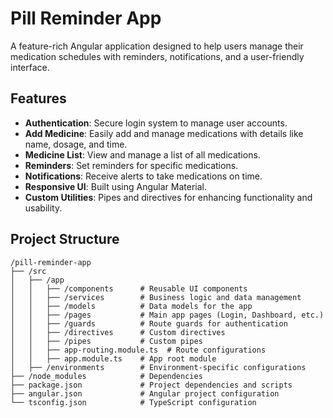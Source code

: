 # Pill Reminder App

A feature-rich Angular application designed to help users manage their medication schedules with reminders, notifications, and a user-friendly interface.

## Features
- **Authentication**: Secure login system to manage user accounts.
- **Add Medicine**: Easily add and manage medications with details like name, dosage, and time.
- **Medicine List**: View and manage a list of all medications.
- **Reminders**: Set reminders for specific medications.
- **Notifications**: Receive alerts to take medications on time.
- **Responsive UI**: Built using Angular Material.
- **Custom Utilities**: Pipes and directives for enhancing functionality and usability.

## Project Structure
```plaintext
/pill-reminder-app
├── /src
│   ├── /app
│   │   ├── /components      # Reusable UI components
│   │   ├── /services        # Business logic and data management
│   │   ├── /models          # Data models for the app
│   │   ├── /pages           # Main app pages (Login, Dashboard, etc.)
│   │   ├── /guards          # Route guards for authentication
│   │   ├── /directives      # Custom directives
│   │   ├── /pipes           # Custom pipes
│   │   ├── app-routing.module.ts  # Route configurations
│   │   ├── app.module.ts    # App root module
│   ├── /environments        # Environment-specific configurations
├── /node_modules            # Dependencies
├── package.json             # Project dependencies and scripts
├── angular.json             # Angular project configuration
└── tsconfig.json            # TypeScript configuration
